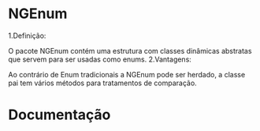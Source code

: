 # NGEnum

1.Definição: 

  O pacote NGEnum contém uma estrutura com classes dinâmicas abstratas que servem para ser usadas como enums.
2.Vantagens: 

  Ao contrário de Enum tradicionais a NGEnum pode ser herdado, a classe pai tem vários métodos para tratamentos de comparação.

# Documentação

